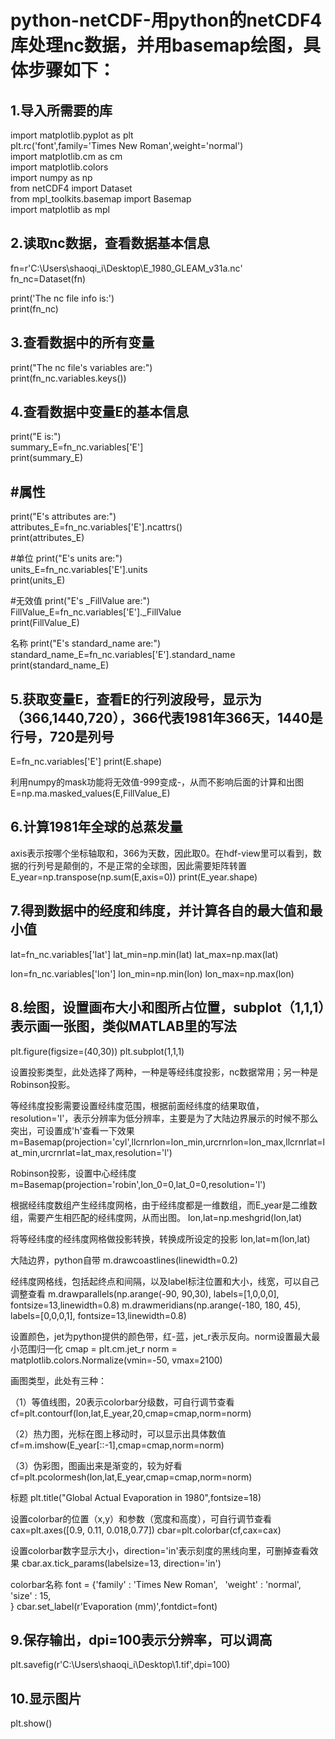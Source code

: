 python-netCDF-用python的netCDF4库处理nc数据，并用basemap绘图，具体步骤如下：
=====================================================================

1.导入所需要的库
--------------
import matplotlib.pyplot as plt <br> 
plt.rc('font',family='Times New Roman',weight='normal')  <br> 
import matplotlib.cm as cm <br> 
import matplotlib.colors <br> 
import numpy as np <br> 
from netCDF4 import Dataset <br> 
from mpl_toolkits.basemap import Basemap <br> 
import matplotlib as mpl <br> 

2.读取nc数据，查看数据基本信息
--------------------------
fn=r'C:\Users\shaoqi_i\Desktop\E_1980_GLEAM_v31a.nc' <br> 
fn_nc=Dataset(fn) <br> 

print('The nc file info is:') <br> 
print(fn_nc) <br> 

3.查看数据中的所有变量
--------------------
print("The nc file's variables are:") <br> 
print(fn_nc.variables.keys()) <br> 

4.查看数据中变量E的基本信息
-------------------------
print("E is:") <br> 
summary_E=fn_nc.variables['E'] <br> 
print(summary_E) <br> 

#属性
----
print("E's attributes are:") <br> 
attributes_E=fn_nc.variables['E'].ncattrs() <br> 
print(attributes_E) <br> 

#单位
print("E's units are:") <br> 
units_E=fn_nc.variables['E'].units <br> 
print(units_E) <br> 

#无效值
print("E's _FillValue are:") <br> 
FillValue_E=fn_nc.variables['E']._FillValue <br> 
print(FillValue_E) <br> 

名称
print("E's standard_name are:") <br> 
standard_name_E=fn_nc.variables['E'].standard_name <br> 
print(standard_name_E) <br> 

5.获取变量E，查看E的行列波段号，显示为（366,1440,720），366代表1981年366天，1440是行号，720是列号
----------------------------------------------------------------------------------------
E=fn_nc.variables['E'] 
print(E.shape)

利用numpy的mask功能将无效值-999变成-，从而不影响后面的计算和出图
E=np.ma.masked_values(E,FillValue_E)

6.计算1981年全球的总蒸发量
-------------------------------------------------------------------
axis表示按哪个坐标轴取和，366为天数，因此取0。在hdf-view里可以看到，数据的行列号是颠倒的，不是正常的全球图，因此需要矩阵转置
E_year=np.transpose(np.sum(E,axis=0))
print(E_year.shape)

7.得到数据中的经度和纬度，并计算各自的最大值和最小值
--------------------------------------------
lat=fn_nc.variables['lat']
lat_min=np.min(lat)
lat_max=np.max(lat)

lon=fn_nc.variables['lon']
lon_min=np.min(lon)
lon_max=np.max(lon)

8.绘图，设置画布大小和图所占位置，subplot（1,1,1）表示画一张图，类似MATLAB里的写法
---------------------------------------------------------------------------
plt.figure(figsize=(40,30))
plt.subplot(1,1,1)

设置投影类型，此处选择了两种，一种是等经纬度投影，nc数据常用；另一种是Robinson投影。

等经纬度投影需要设置经纬度范围，根据前面经纬度的结果取值，resolution='l'，表示分辨率为低分辨率，主要是为了大陆边界展示的时候不那么突出，可设置成'h'查看一下效果
m=Basemap(projection='cyl',llcrnrlon=lon_min,urcrnrlon=lon_max,llcrnrlat=lat_min,urcrnrlat=lat_max,resolution='l')

Robinson投影，设置中心经纬度
m=Basemap(projection='robin',lon_0=0,lat_0=0,resolution='l')

根据经纬度数组产生经纬度网格，由于经纬度都是一维数组，而E_year是二维数组，需要产生相匹配的经纬度网，从而出图。
lon,lat=np.meshgrid(lon,lat)

将等经纬度的经纬度网格做投影转换，转换成所设定的投影
lon,lat=m(lon,lat)

大陆边界，python自带
m.drawcoastlines(linewidth=0.2)

经纬度网格线，包括起终点和间隔，以及label标注位置和大小，线宽，可以自己调整查看
m.drawparallels(np.arange(-90, 90,30), labels=[1,0,0,0], fontsize=13,linewidth=0.8)
m.drawmeridians(np.arange(-180, 180, 45), labels=[0,0,0,1], fontsize=13,linewidth=0.8)

设置颜色，jet为python提供的颜色带，红-蓝，jet_r表示反向。norm设置最大最小范围归一化
cmap = plt.cm.jet_r
norm = matplotlib.colors.Normalize(vmin=-50, vmax=2100)

画图类型，此处有三种：

（1）等值线图，20表示colorbar分级数，可自行调节查看
cf=plt.contourf(lon,lat,E_year,20,cmap=cmap,norm=norm)

（2）热力图，光标在图上移动时，可以显示出具体数值
cf=m.imshow(E_year[::-1],cmap=cmap,norm=norm)

（3）伪彩图，图画出来是渐变的，较为好看
cf=plt.pcolormesh(lon,lat,E_year,cmap=cmap,norm=norm)

标题
plt.title("Global Actual Evaporation in 1980",fontsize=18) 

设置colorbar的位置（x,y）和参数（宽度和高度），可自行调节查看
cax=plt.axes([0.9, 0.11, 0.018,0.77])
cbar=plt.colorbar(cf,cax=cax)

设置colorbar数字显示大小，direction='in'表示刻度的黑线向里，可删掉查看效果
cbar.ax.tick_params(labelsize=13, direction='in')

colorbar名称 
font = {'family' : 'Times New Roman',  
        'weight' : 'normal',  
        'size'   : 15,  
        } 
cbar.set_label(r'Evaporation (mm)',fontdict=font)

9.保存输出，dpi=100表示分辨率，可以调高
----------------------------------
plt.savefig(r'C:\Users\shaoqi_i\Desktop\1.tif',dpi=100)

10.显示图片
-------------
plt.show()
